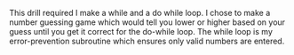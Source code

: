 This drill required I make a while and a do while loop.  I chose to make a number guessing game which would tell you lower or higher based on your guess until you get it correct for the do-while loop.  The while loop is my error-prevention subroutine which ensures only valid numbers are entered.
